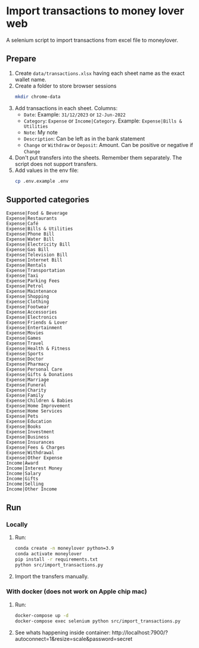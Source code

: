 # Import transactions to money lover web

A selenium script to import transactions from excel file to moneylover.

## Prepare
1. Create `data/transactions.xlsx` having each sheet name as the exact wallet name.
2. Create a folder to store browser sessions
    ```bash
    mkdir chrome-data
    ```
3. Add transactions in each sheet. Columns: 
    - `Date`: Example: `31/12/2023` or `12-Jun-2022`
    - `Category`: `Expense` or `Income|Category`. Example: `Expense|Bills & Utilities`
    - `Note`: My note
    - `Description`: Can be left as in the bank statement
    - `Change` or `Withdraw` or `Deposit`: Amount. Can be positive or negative if `Change`
4. Don't put transfers into the sheets. Remember them separately. The script does not support transfers.
5. Add values in the env file:
    ```bash
    cp .env.example .env
    ```

## Supported categories
```
Expense|Food & Beverage
Expense|Restaurants
Expense|Café
Expense|Bills & Utilities
Expense|Phone Bill
Expense|Water Bill
Expense|Electricity Bill
Expense|Gas Bill
Expense|Television Bill
Expense|Internet Bill
Expense|Rentals
Expense|Transportation
Expense|Taxi
Expense|Parking Fees
Expense|Petrol
Expense|Maintenance
Expense|Shopping
Expense|Clothing
Expense|Footwear
Expense|Accessories
Expense|Electronics
Expense|Friends & Lover
Expense|Entertainment
Expense|Movies
Expense|Games
Expense|Travel
Expense|Health & Fitness
Expense|Sports
Expense|Doctor
Expense|Pharmacy
Expense|Personal Care
Expense|Gifts & Donations
Expense|Marriage
Expense|Funeral
Expense|Charity
Expense|Family
Expense|Children & Babies
Expense|Home Improvement
Expense|Home Services
Expense|Pets
Expense|Education
Expense|Books
Expense|Investment
Expense|Business
Expense|Insurances
Expense|Fees & Charges
Expense|Withdrawal
Expense|Other Expense
Income|Award
Income|Interest Money
Income|Salary
Income|Gifts
Income|Selling
Income|Other Income
```

## Run 
### Locally   
1. Run:
    ```bash
    conda create -n moneylover python=3.9
    conda activate moneylover
    pip install -r requirements.txt
    python src/import_transactions.py
    ```
2. Import the transfers manually.

### With docker (does not work on Apple chip mac)
1. Run:
    ```bash
    docker-compose up -d
    docker-compose exec selenium python src/import_transactions.py
    ```
2. See whats happening inside container: http://localhost:7900/?autoconnect=1&resize=scale&password=secret
